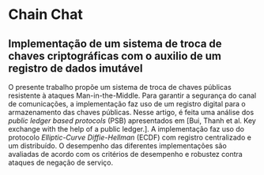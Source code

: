 # Chain Chat
## Implementação de um sistema de troca de chaves criptográficas com o auxilio de um registro de dados imutável


O presente trabalho propõe um sistema de troca de chaves públicas resistente à ataques Man-in-the-Middle. Para garantir a segurança do canal de comunicações, a implementação faz uso de um registro digital para o armazenamento das chaves públicas. Nesse artigo, é feita uma análise dos _public ledger based protocols_ (PSB) apresentados  em [Bui, Thanh et al. Key exchange with the help of a public ledger.]. A implementação faz uso do protocolo _Elliptic-Curve Diffie-Hellman_ (ECDF) com registro centralizado e um distribuído. O desempenho das diferentes implementações são avaliadas de acordo com os critérios de desempenho e robustez contra  ataques de negação de serviço. 
